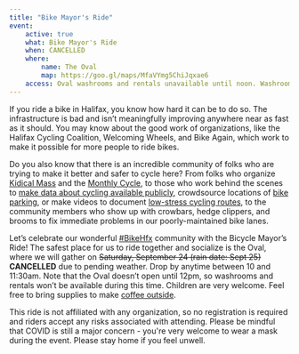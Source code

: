 ```yaml
---
title: "Bike Mayor's Ride"
event:
    active: true
    what: Bike Mayor's Ride
    when: CANCELLED
    where:
        name: The Oval
        map: https://goo.gl/maps/MfaVYmg5ChiJqxae6
    access: Oval washrooms and rentals unavailable until noon. Washroom available near the Cunard St side of the Commons. Plenty of benches next to the Oval for sitting.
---
```


If you ride a bike in Halifax, you know how hard it can be to do so. The infrastructure is bad and isn’t meaningfully improving anywhere near as fast as it should. You may know about the good work of organizations, like the Halifax Cycling Coalition, Welcoming Wheels, and Bike Again, which work to make it possible for more people to ride bikes.

Do you also know that there is an incredible community of folks who are trying to make it better and safer to cycle here? From folks who organize [Kidical Mass](https://cyclehalifax.ca/kidical-mass-rides/) and the [Monthly Cycle](https://www.instagram.com/themonthlycyclehfx/), to those who work behind the scenes to [make data about cycling available publicly](https://twitter.com/bikehfxstats), crowdsource locations of [bike parking](https://felt.com/map/Bike-Parking-Halifax-og4BOTBnT3OlCyAVDShLOC), or make videos to document [low-stress cycling routes](https://www.youtube.com/user/kewilson263doctor), to the community members who show up with crowbars, hedge clippers, and brooms to fix immediate problems in our poorly-maintained bike lanes.

Let’s celebrate our wonderful [#BikeHfx](https://twitter.com/search?q=%23bikehfx) community with the Bicycle Mayor’s Ride! The safest place for us to ride together and socialize is the Oval, where we will gather on ~~Saturday, September 24 (rain date: Sept 25)~~ **CANCELLED** due to pending weather. Drop by anytime between 10 and 11:30am. Note that the Oval doesn’t open until 12pm, so washrooms and rentals won’t be available during this time. Children are very welcome. Feel free to bring supplies to make [coffee outside](https://www.instagram.com/coffeeoutsidehfx/).

This ride is not affiliated with any organization, so no registration is required and riders accept any risks associated with attending. Please be mindful that COVID is still a major concern - you're very welcome to wear a mask during the event. Please stay home if you feel unwell.
